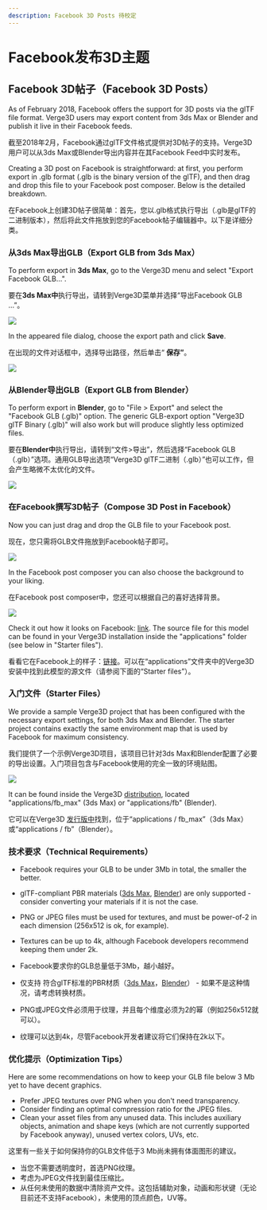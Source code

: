 ```yaml
---
description: Facebook 3D Posts 待校定
---
```


# Facebook发布3D主题



## Facebook 3D帖子（Facebook 3D Posts）

As of February 2018, Facebook offers the support for 3D posts via the glTF file format. Verge3D users may export content from 3ds Max or Blender and publish it live in their Facebook feeds.

截至2018年2月，Facebook通过glTF文件格式提供对3D帖子的支持。Verge3D用户可以从3ds Max或Blender导出内容并在其Facebook Feed中实时发布。

Creating a 3D post on Facebook is straightforward: at first, you perform export in .glb format \(.glb is the binary version of the glTF\), and then drag and drop this file to your Facebook post composer. Below is the detailed breakdown.

在Facebook上创建3D帖子很简单：首先，您以.glb格式执行导出（.glb是glTF的二进制版本），然后将此文件拖放到您的Facebook帖子编辑器中。以下是详细分类。

### 从3ds Max导出GLB（Export GLB from 3ds Max）

To perform export in **3ds Max**, go to the Verge3D menu and select "Export Facebook GLB...".

要在**3ds Max中**执行导出，请转到Verge3D菜单并选择“导出Facebook GLB ...”。

![](https://www.soft8soft.com/docs/files/facebook-3d-posts/export-glb-max1.jpg)

In the appeared file dialog, choose the export path and click **Save**.

在出现的文件对话框中，选择导出路径，然后单击“ **保存”**。

![](https://www.soft8soft.com/docs/files/facebook-3d-posts/export-glb-max2.jpg)

### 从Blender导出GLB（Export GLB from Blender）

To perform export in **Blender**, go to "File &gt; Export" and select the "Facebook GLB \(.glb\)" option. The generic GLB-export option "Verge3D glTF Binary \(.glb\)" will also work but will produce slightly less optimized files.

要在**Blender中**执行导出，请转到“文件&gt;导出”，然后选择“Facebook GLB（.glb）”选项。通用GLB导出选项“Verge3D glTF二进制（.glb）”也可以工作，但会产生略微不太优化的文件。

![](https://www.soft8soft.com/docs/files/facebook-3d-posts/export-glb-blender.png)

### 在Facebook撰写3D帖子（Compose 3D Post in Facebook）

Now you can just drag and drop the GLB file to your Facebook post.

现在，您只需将GLB文件拖放到Facebook帖子即可。

![](https://www.soft8soft.com/docs/files/facebook-3d-posts/post-fb.png)

In the Facebook post composer you can also choose the background to your liking.

在Facebook post composer中，您还可以根据自己的喜好选择背景。

![](https://www.soft8soft.com/docs/files/facebook-3d-posts/3d-post-example.png)

Check it out how it looks on Facebook: [link](https://www.facebook.com/soft8soft/posts/2003080113280076). The source file for this model can be found in your Verge3D installation inside the "applications" folder \(see below in "Starter files"\).

看看它在Facebook上的样子：[链接](https://www.facebook.com/soft8soft/posts/2003080113280076)。可以在“applications”文件夹中的Verge3D安装中找到此模型的源文件（请参阅下面的“Starter files”）。

### 入门文件（Starter Files）

We provide a sample Verge3D project that has been configured with the necessary export settings, for both 3ds Max and Blender. The starter project contains exactly the same environment map that is used by Facebook for maximum consistency.

我们提供了一个示例Verge3D项目，该项目已针对3​​ds Max和Blender配置了必要的导出设置。入门项目包含与Facebook使用的完全一致的环境贴图。

![](https://www.soft8soft.com/docs/files/facebook-3d-posts/facebook-ready-asset-file-blender.jpg)

It can be found inside the Verge3D [distribution](https://www.soft8soft.com/get-verge3d/), located "applications/fb\_max" \(3ds Max\) or "applications/fb" \(Blender\).

它可以在Verge3D [发行版中](https://www.soft8soft.com/get-verge3d/)找到，位于“applications / fb\_max”（3ds Max）或“applications / fb”（Blender）。

### 技术要求（Technical Requirements）

* Facebook requires your GLB to be under 3Mb in total, the smaller the better.
* glTF-compliant PBR materials \([3ds Max](https://www.soft8soft.com/docs/manual/en/introduction/Physical-material.html), [Blender](https://www.soft8soft.com/docs/manual/en/introduction/Physical-material-Blender.html)\) are only supported - consider converting your materials if it is not the case.
* PNG or JPEG files must be used for textures, and must be power-of-2 in each dimension \(256x512 is ok, for example\).
* Textures can be up to 4k, although Facebook developers recommend keeping them under 2k.



* Facebook要求你的GLB总量低于3Mb，越小越好。
* 仅支持 符合glTF标准的PBR材质（[3ds Max](https://www.soft8soft.com/docs/manual/en/introduction/Physical-material.html)，[Blender](https://www.soft8soft.com/docs/manual/en/introduction/Physical-material-Blender.html)） - 如果不是这种情况，请考虑转换材质。
* PNG或JPEG文件必须用于纹理，并且每个维度必须为2的幂（例如256x512就可以）。
* 纹理可以达到4k，尽管Facebook开发者建议将它们保持在2k以下。

### 优化提示（Optimization Tips）

Here are some recommendations on how to keep your GLB file below 3 Mb yet to have decent graphics.

* Prefer JPEG textures over PNG when you don't need transparency.
* Consider finding an optimal compression ratio for the JPEG files.
* Clean your asset files from any unused data. This includes auxiliary objects, animation and shape keys \(which are not currently supported by Facebook anyway\), unused vertex colors, UVs, etc.



这里有一些关于如何保持你的GLB文件低于3 Mb尚未拥有体面图形的建议。

* 当您不需要透明度时，首选PNG纹理。
* 考虑为JPEG文件找到最佳压缩比。
* 从任何未使用的数据中清除资产文件。这包括辅助对象，动画和形状键（无论目前还不支持Facebook），未使用的顶点颜色，UV等。

